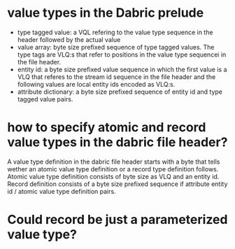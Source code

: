 # value types in the Dabric prelude
- type tagged value: a VQL refering to the value type sequence in the header followed by the actual value
- value array: byte size prefixed sequence of type tagged values. The type tags are VLQ:s that refer to positions in the value type sequencei in the file header.
- entity id: a byte size prefixed value sequence in which the first value is a VLQ that referes to the stream id sequence in the file header and the following values are local entity ids encoded as VLQ:s.
- attribute dictionary: a byte size prefixed sequence of entity id and type tagged value pairs.

# how to specify atomic and record value types in the dabric file header?
A value type definition in the dabric file header starts with a byte that tells wether an atomic value type definition or a record type definition follows. Atomic value type definition consists of byte size as VLQ and an entity id. Record definition consists of a byte size prefixed sequence if attribute entity id / atomic value type definition pairs.

# Could record be just a parameterized value type?